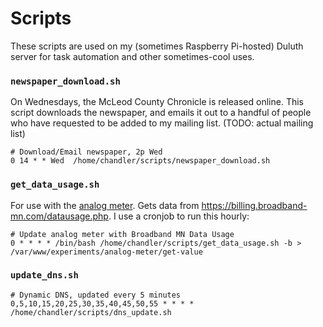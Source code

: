# Scripts
These scripts are used on my (sometimes Raspberry Pi-hosted) Duluth server
for task automation and other sometimes-cool uses.

### `newspaper_download.sh`
On Wednesdays, the McLeod County Chronicle is released online.
This script downloads the newspaper, and emails it out to a handful
of people who have requested to be added to my mailing list.
(TODO: actual mailing list)
```
# Download/Email newspaper, 2p Wed
0 14 * * Wed  /home/chandler/scripts/newspaper_download.sh
```

### `get_data_usage.sh`
For use with the [analog meter](https://experiments.chandlerswift.com/analog-meter/).
Gets data from https://billing.broadband-mn.com/datausage.php.
I use a cronjob to run this hourly:
```
# Update analog meter with Broadband MN Data Usage
0 * * * * /bin/bash /home/chandler/scripts/get_data_usage.sh -b > /var/www/experiments/analog-meter/get-value
```

### `update_dns.sh`
```
# Dynamic DNS, updated every 5 minutes
0,5,10,15,20,25,30,35,40,45,50,55 * * * * /home/chandler/scripts/dns_update.sh
```
